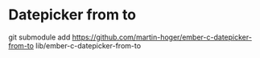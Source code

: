 # Datepicker from to

git submodule add https://github.com/martin-hoger/ember-c-datepicker-from-to lib/ember-c-datepicker-from-to
